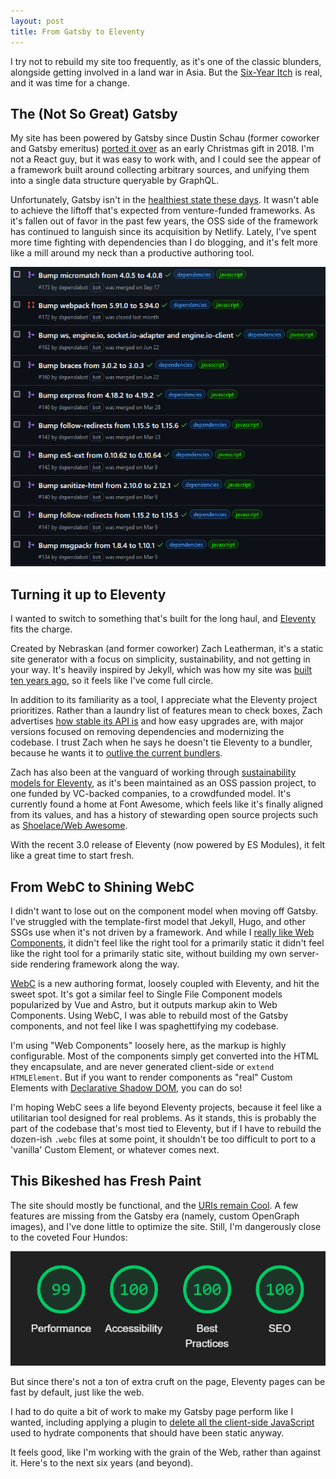 ```yaml
---
layout: post
title: From Gatsby to Eleventy
---
```


I try not to rebuild my site too frequently, as it's one of the classic blunders, alongside getting involved in a land war in Asia. But the [Six-Year Itch](https://en.wikipedia.org/wiki/Six-year_itch) is real, and it was time for a change.

## The (Not So Great) Gatsby

My site has been powered by Gatsby since Dustin Schau (former coworker and Gatsby emeritus) [ported it over](https://github.com/mattdsteele/steele.blue/pull/20) as an early Christmas gift in 2018.
I'm not a React guy, but it was easy to work with, and I could see the appear of a framework built around collecting arbitrary sources, and unifying them into a single data structure queryable by GraphQL.

Unfortunately, Gatsby isn't in the [healthiest state these days](https://changelog.com/jsparty/325#transcript-43).
It wasn't able to achieve the liftoff that's expected from venture-funded frameworks. As it's fallen out of favor in the past few years, the OSS side of the framework has continued to languish since its acquisition by Netlify. Lately, I've spent more time fighting with dependencies than I do blogging, and it's felt more like a mill around my neck than a productive authoring tool.

![A list of PRs in GitHub referencing dependency updates](/content/images/11ty-gatsby-prs.png)

## Turning it up to Eleventy

I wanted to switch to something that's built for the long haul, and [Eleventy](https://11ty.dev) fits the charge.

Created by Nebraskan (and former coworker) Zach Leatherman, it's a static site generator with a focus on simplicity, sustainability, and not getting in your way. It's heavily inspired by Jekyll, which was how my site was [built ten years ago](/a-fresh-coat-of-paint/), so it feels like I've come full circle.

In addition to its familiarity as a tool, I appreciate what the Eleventy project prioritizes.
Rather than a laundry list of features mean to check boxes, Zach advertises [how stable its API is](https://youtu.be/bPtQmsjXMuo?si=8k_fzWNl8s2OPKks) and how easy upgrades are, with major versions focused on removing dependencies and modernizing the codebase.
I trust Zach when he says he doesn't tie Eleventy to a bundler, because he wants it to [outlive the current bundlers](https://changelog.com/jsparty/266#transcript-38).

Zach has also been at the vanguard of working through [sustainability models for Eleventy](https://www.zachleat.com/web/monetization/), as it's been maintained as an OSS passion project, to one funded by VC-backed companies, to a crowdfunded model. It's currently found a home at Font Awesome, which feels like it's finally aligned from its values, and has a history of stewarding open source projects such as [Shoelace/Web Awesome](https://changelog.com/jsparty/322).

With the recent 3.0 release of Eleventy (now powered by ES Modules), it felt like a great time to start fresh.

## From WebC to Shining WebC

I didn't want to lose out on the component model when moving off Gatsby.
I've struggled with the template-first model that Jekyll, Hugo, and other SSGs use when it's not driven by a framework.
And while I [really like Web Components](/web-components-arent-weird-anymore/), it didn't feel like the right tool for a primarily static it didn't feel like the right tool for a primarily static site, without building my own server-side rendering framework along the way.

[WebC](https://www.11ty.dev/docs/languages/webc/) is a new authoring format, loosely coupled with Eleventy, and hit the sweet spot. It's got a similar feel to Single File Component models popularized by Vue and Astro, but it outputs markup akin to Web Components.
Using WebC, I was able to rebuild most of the Gatsby components, and not feel like I was spaghettifying my codebase.

I'm using "Web Components" loosely here, as the markup is highly configurable. Most of the components simply get converted into the HTML they encapsulate, and are never generated client-side or `extend HTMLElement`.
But if you want to render components as "real" Custom Elements with [Declarative Shadow DOM](https://www.11ty.dev/docs/languages/webc/#css-and-js-(bundler-mode)), you can do so!

I'm hoping WebC sees a life beyond Eleventy projects, because it feel like a utilitarian tool designed for real problems. As it stands, this is probably the part of the codebase that's most tied to Eleventy, but if I have to rebuild the dozen-ish `.webc` files at some point, it shouldn't be too difficult to port to a 'vanilla' Custom Element, or whatever comes next.

## This Bikeshed has Fresh Paint

The site should mostly be functional, and the [URIs remain Cool](https://www.w3.org/Provider/Style/URI).
A few features are missing from the Gatsby era (namely, custom OpenGraph images), and I've done little to optimize the site. Still, I'm dangerously close to the coveted Four Hundos:


![Lighthouse score, with Performance at 99, all other metrics at 100](/content/images/11ty-lighthouse.png)

But since there's not a ton of extra cruft on the page, Eleventy pages can be fast by default, just like the web.

I had to do quite a bit of work to make my Gatsby page perform like I wanted, including applying a plugin to [delete all the client-side JavaScript](https://www.gatsbyjs.com/plugins/gatsby-plugin-no-javascript/) used to hydrate components that should have been static anyway.

It feels good, like I'm working with the grain of the Web, rather than against it. Here's to the next six years (and beyond).

<!-- Not even the first Matt Steele to have an 11ty based blog https://mattsteele.dev/ -->